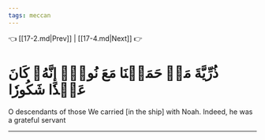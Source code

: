 ```yaml
---
tags: meccan
---
```


👈 [[17-2.md|Prev]] | [[17-4.md|Next]] 👉

# ذُرِّيَّةَ مَنۡ حَمَلۡنَا مَعَ نُوحٍۚ إِنَّهُۥ كَانَ عَبۡدٗا شَكُورٗا

O descendants of those We carried [in the ship] with Noah. Indeed, he was a grateful servant

---

